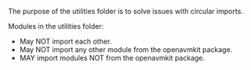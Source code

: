 The purpose of the utilities folder is to solve issues with circular imports.

Modules in the utilities folder:
- May NOT import each other.
- May NOT import any other module from the openavmkit package.
- MAY import modules NOT from the openavmkit package.
